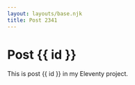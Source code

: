 ```yaml
---
layout: layouts/base.njk
title: Post 2341
---
```


# Post {{ id }}

This is post {{ id }} in my Eleventy project.
